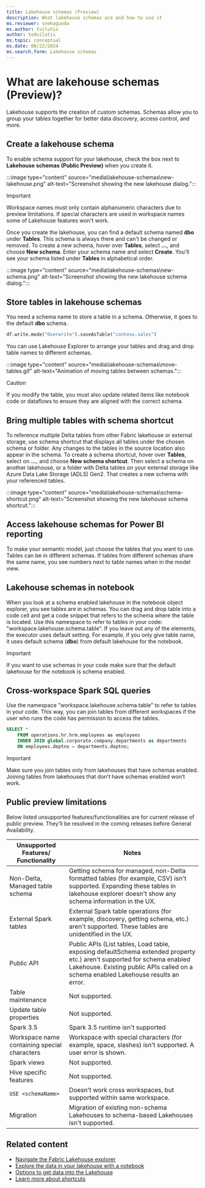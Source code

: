 ```yaml
---
title: Lakehouse schemas (Preview)
description: What lakehouse schemas are and how to use it
ms.reviewer: snehagunda
ms.author: tvilutis
author: tedvilutis
ms.topic: conceptual
ms.date: 08/22/2024
ms.search.form: Lakehouse schemas
---
```


# What are lakehouse schemas (Preview)?

Lakehouse supports the creation of custom schemas. Schemas allow you to group your tables together for better data discovery, access control, and more.

## Create a lakehouse schema

To enable schema support for your lakehouse, check the box next to **Lakehouse schemas (Public Preview)** when you create it.

:::image type="content" source="media\lakehouse-schemas\new-lakehouse.png" alt-text="Screenshot showing the new lakehouse dialog.":::

> [!IMPORTANT]
> Workspace names must only contain alphanumeric characters due to preview limitations. If special characters are used in workspace names some of Lakehouse features won't work.

Once you create the lakehouse, you can find a default schema named **dbo** under **Tables**. This schema is always there and can't be changed or removed. To create a new schema, hover over **Tables**, select **…**, and choose **New schema**. Enter your schema name and select **Create**. You'll see your schema listed under **Tables** in alphabetical order.

:::image type="content" source="media\lakehouse-schemas\new-schema.png" alt-text="Screenshot showing the new lakehouse schema dialog.":::

## Store tables in lakehouse schemas

You need a schema name to store a table in a schema. Otherwise, it goes to the default **dbo** schema.

```python
df.write.mode("Overwrite").saveAsTable("contoso.sales")
```

You can use Lakehouse Explorer to arrange your tables and drag and drop table names to different schemas.

:::image type="content" source="media\lakehouse-schemas\move-tables.gif" alt-text="Animation of moving tables between schemas.":::

> [!CAUTION]
> If you modify the table, you must also update related items like notebook code or dataflows to ensure they are aligned with the correct schema.

## Bring multiple tables with schema shortcut

To reference multiple Delta tables from other Fabric lakehouse or external storage, use schema shortcut that displays all tables under the chosen schema or folder. Any changes to the tables in the source location also appear in the schema. To create a schema shortcut, hover over **Tables**, select on **…**, and choose **New schema shortcut**. Then select a schema on another lakehouse, or a folder with Delta tables on your external storage like Azure Data Lake Storage (ADLS) Gen2. That creates a new schema with your referenced tables.

:::image type="content" source="media\lakehouse-schemas\schema-shortcut.png" alt-text="Screenshot showing the new lakehouse schema shortcut.":::

## Access lakehouse schemas for Power BI reporting

To make your semantic model, just choose the tables that you want to use. Tables can be in different schemas. If tables from different schemas share the same name, you see numbers next to table names when in the model view.

## Lakehouse schemas in notebook

When you look at a schema enabled lakehouse in the notebook object explorer, you see tables are in schemas. You can drag and drop table into a code cell and get a code snippet that refers to the schema where the table is located. Use this namespace to refer to tables in your code: "workspace.lakehouse.schema.table". If you leave out any of the elements, the executor uses default setting. For example, if you only give table name, it uses default schema (**dbo**) from default lakehouse for the notebook.

> [!IMPORTANT]
> If you want to use schemas in your code make sure that the default lakehouse for the notebook is schema enabled.

## Cross-workspace Spark SQL queries

Use the namespace "workspace.lakehouse.schema.table” to refer to tables in your code. This way, you can join tables from different workspaces if the user who runs the code has permission to access the tables.

```sql
SELECT * 
    FROM operations.hr.hrm.employees as employees 
    INNER JOIN global.corporate.company.departments as departments
    ON employees.deptno = departments.deptno;
```

> [!IMPORTANT]
> Make sure you join tables only from lakehouses that have schemas enabled. Joining tables from lakehouses that don’t have schemas enabled won’t work.

## Public preview limitations

Below listed unsupported features/functionalities are for current release of public preview. They'll be resolved in the coming releases before General Availability.

| Unsupported Features/ Functionality | Notes |
|-|-|
| Non-Delta, Managed table schema	| Getting schema for managed, non-Delta formatted tables (for example, CSV) isn't supported. Expanding these tables in lakehouse explorer doesn't show any schema information in the UX. |
| External Spark tables	| External Spark table operations (for example, discovery, getting schema, etc.) aren't supported. These tables are unidentified in the UX. |
| Public API	| Public APIs (List tables, Load table, exposing defaultSchema extended property etc.) aren't supported for schema enabled Lakehouse. Existing public APIs called on a schema enabled Lakehouse results an error. |
| Table maintenance	| Not supported. |
| Update table properties	 | Not supported. |
| Spark 3.5	| Spark 3.5 runtime isn't supported |
| Workspace name containing special characters	| Workspace with special characters (for example, space, slashes) isn't supported. A user error is shown. |
| Spark views | Not supported. |
| Hive specific features | Not supported. |
| `USE <schemaName>` | Doesn't work cross workspaces, but supported within same workspace. |
| Migration	| Migration of existing non-schema Lakehouses to schema-based Lakehouses isn't supported. |

## Related content

- [Navigate the Fabric Lakehouse explorer](navigate-lakehouse-explorer.md)
- [Explore the data in your lakehouse with a notebook](lakehouse-notebook-explore.md)
- [Options to get data into the Lakehouse](load-data-lakehouse.md)
- [Learn more about shortcuts](../onelake/onelake-shortcuts.md)
